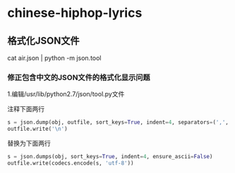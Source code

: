# chinese-hiphop-lyrics

## 格式化JSON文件
cat air.json | python -m json.tool

### 修正包含中文的JSON文件的格式化显示问题
1.编辑/usr/lib/python2.7/json/tool.py文件

注释下面两行

```python
s = json.dump(obj, outfile, sort_keys=True, indent=4, separators=(',', ': '), ensure_ascii=False)
outfile.write('\n')
```

替换为下面两行

```python
s = json.dumps(obj, sort_keys=True, indent=4, ensure_ascii=False)
outfile.write(codecs.encode(s, 'utf-8'))
```
